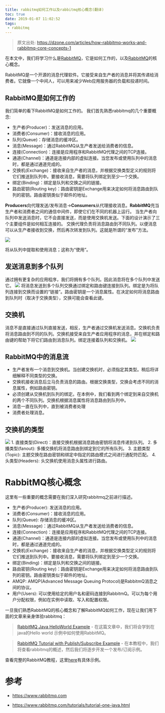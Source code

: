 ```yaml
---
title: rabbitmq如何工作以及rabbitmq核心概念(翻译)
toc: true
date: 2019-01-07 11:02:52
tags:
 - rabbitmq
---
```

> 原文出处: https://dzone.com/articles/how-rabbitmq-works-and-rabbitmq-core-concepts-1  

在本文中，我们将学习什么是[RabbitMQ](http://www.javaguides.net/p/rabbitmq-java-tutorial-with-examples.html)，它是如何工作的，以及[RabbitMQ](http://www.javaguides.net/p/rabbitmq-java-tutorial-with-examples.html)的核心概念。
<!-- more -->
RabbitMQ是一个开源的消息代理软件。它接受来自生产者的消息并将其传递给消费者。它就像一个中间人，可以用来减少Web应用服务器的负载和投递时间。
## RabbitMQ是如何工作的  
我们简单的看下RabbitMQ是如何工作的。
我们首先熟悉rabbitmq的几个重要概念:  
+ 生产者(Producer)：发送消息的应用。
+ 消费者(Consumer)：接收消息的应用。
+ 队列(Queue)：存储消息的缓冲区。
+ 消息(Message)：通过RabbitMQ从生产者发送给消费者的信息。
+ 连接(Connection)：连接是应用程序和RabbitMQ代理之间的TCP连接。
+ 通道(Channel)：通道是连接内部的虚拟连接。当您发布或使用队列中的消息时，都是通过通道完成的。
+ 交换机(Exchange)：接收来自生产者的消息，并根据交换类型定义的规则将它们推送到队列中。要接收消息，需要将队列绑定到至少一个交换。
+ 绑定(Binding)：绑定是队列和交换之间的链接。
+ 路由密钥(Routing key)：路由密钥是Exchange用来决定如何将消息路由到队列的密钥。路由密钥类似于邮件的地址。

**Producers**向代理发送/发布消息->**Consumers**从代理接收消息。**RabbitMQ**充当生产者和消费者之间的通信中间件，即使它们在不同的机器上运行。
当生产者向队列中发送消息时，它不会直接发送，而是使用交换机发送。下面的设计演示了三个主要组件是如何相互连接的。
交换代理负责将消息路由到不同队列。以便消息可以从生产者接收到交换，然后再次转发到队列。这就是所谓的“发布”方法。  

<img src="/image/rabbitmq/rabbitmq1.png" />

将从队列中提取和使用消息；这称为“使用”。

## 发送消息到多个队列
通过拥有更复杂的应用程序，我们将拥有多个队列。因此消息将在多个队列中发送它。
<img src="/image/rabbitmq/rabbitm-multiple-queues.png"/>
将消息发送到多个队列交换通过绑定和路由键连接到队列。绑定是为将队列连接到交换而设置的“链接”。路由密钥是一个消息属性。在决定如何将消息路由到队列时（取决于交换类型），交换可能会查看此键。

## 交换机
消息不是直接通过队列直接发送，相反，生产者通过交换机发送消息。交换机负责将消息路由到不同的队列。交换机接受来自生产者应用程序的消息，并在绑定和路由键的帮助下将它们路由到消息队列。绑定连接着队列和交换机。
<img src="/image/rabbitmq/exchanges-bidings-routing-keys.png"/>  

## RabbitMQ中的消息流  
+ 生产者发布一个消息到交换机。当创建交换机时，必须指定其类型。稍后将详细解释不同类型的交换。
+ 交换机接收消息后立马负责消息的路由。根据交换类型，交换会考虑不同的消息属性，例如路由密钥。
+ 必须创建从交换机到队列的绑定。在本例中，我们看到两个绑定到来自交换机的两个不同队列。交换机根据消息属性将消息路由到队列中。
+ 消息一直在队列中，直到被消费者处理
+ 消费者处理消息。

## 交换机的类型  
<img src="/image/rabbitmq/exchanges-topic-fanout-direct.png"/>
1. 直接类型(Direct)：直接交换机根据消息路由密钥将消息传递到队列。
2. 多播类型(fanout): 多播交换机将消息路由到绑定到它的所有队列。
3. 主题类型(Topic): 主题交换在路由密钥和绑定中指定的路由模式之间进行通配符匹配。
4. 头类型(Headers): 头交换机使用消息头属性进行路由。
   
# RabbitMQ核心概念   
这里有一些重要的概念需要在我们深入研究rabbitmq之前进行描述。
+ 生产者(Producer): 发送消息的应用。
+ 消费者(Consumer)：接收消息的应用。
+ 队列(Queue): 存储消息的缓冲区。
+ 消息(Message)：通过RabbitMQ从生产者发送给消费者的信息。
+ 连接(Connection)：连接是应用程序和RabbitMQ代理之间的TCP连接。
+ 通道(Channel)：通道是连接内部的虚拟连接。当您发布或使用队列中的消息时，都是通过通道完成的。
+ 交换机(Exchange)：接收来自生产者的消息，并根据交换类型定义的规则将它们推送到队列中。要接收消息，需要将队列绑定到至少一个交换。
+ 绑定(Binding)：绑定是队列和交换之间的链接。
+ 路由密钥(Routing key)：路由密钥是Exchange用来决定如何将消息路由到队列的密钥。路由密钥类似于邮件的地址。
+ AMQP: AMQP(Advanced Message Queuing Protocol)是RabbitmQ消息之间的协议。
+ 用户(Users): 可以使用给定的用户名和密码连接到RabbitmQ。可以为每个用户分配权限，例如在实例中读取、写入和配置权限。
  
一旦我们熟悉RabbitMQ的核心概念和了解RabbitMQ如何工作，现在让我们用下面的文章来亲身体验rabbitmq：
> [RabbitMQ Java HelloWorld Example](http://www.javaguides.net/2018/12/rabbitmq-java-helloworld-example.html)  - 在这篇文章中，我们将会学到在java的Hello world 示例中如何使用RabbitMQ。

> [RabbitMQ Tutorial with Publish/Subscribe Example](http://www.javaguides.net/2018/12/rabbitmq-tutorial-with-publishsubscribe-example.html) - 在本教程中，我们将查看rabbitmq的概述，然后我们将逐步开发一个发布/订阅示例。

查看完整的RabbitMQ教程，这里[here](http://www.javaguides.net/p/rabbitmq-java-tutorial-with-examples.html)有具体示例。

# 参考
+ https://www.rabbitmq.com

+ https://www.rabbitmq.com/tutorials/tutorial-one-java.html